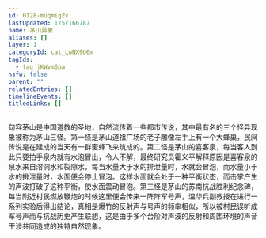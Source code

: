 ```yaml
---
id: 0128-muqmig2x
lastUpdated: 1757166787
name: 茅山异象
aliases: []
layer: 1
categoryId: cat_LwNX9U6m
tagIds:
  - tag_jKWvm6pa
nsfw: false
parent: ""
relatedEntries: []
timelineEvents: []
titledLinks: []
---
```


句容茅山是中国道教的圣地，自然流传着一些都市传说，其中最有名的三个怪异现象被称为茅山三怪。第一怪是茅山道祖广场的老子雕像左手上有一个大蜂巢，民间传说是在建成的当天有一群蜜蜂飞来筑成的。第二怪是茅山的喜客泉，每当客人到此只要拍手泉内就有水泡冒出，令人不解，最终研究员霍义平解释原因是喜客泉的泉水来自溶洞水和裂隙水，每当水量大于水的排泄量时，水就会冒泡，而水量小于水的排泄量时，水面便会停止冒泡。这样水面就会处于一种平衡状态，而击掌产生的声波打破了这种平衡，使水面震动冒泡。第三怪是茅山的苏南抗战胜利纪念碑，每当附近村民燃放鞭炮的时候这里便会传来一阵阵军号声，温华兵副教授在进行一系列实验后得出结论，真相是爆竹的反射声与号声的频率相似，所以被村民误听成军号声而与抗战历史产生联想，这是由于多个台阶对声波的反射和周围环境的声音干涉共同造成的独特自然现象。